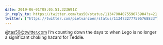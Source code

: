 ```yaml
---
date: 2019-06-01T08:05:51.323691Z
in_reply_to: https://twitter.com/tas50/status/1134700407559675904?s=21
twitter: ["https://twitter.com/pietvanzoen/status/1134732777595768833"]
---
```

@tas50@twitter.com I’m counting down the days to when Lego is no longer a significant choking hazard for Teddie. 
